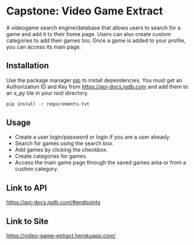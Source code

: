 # Capstone: Video Game Extract 
A videogame search engine/database that allows users to search for a game and add it to their home page. Users can also create custom categories to add their games too. Once a game is added to your profile, you can access its main page.

## Installation

Use the package manager [pip](https://pip.pypa.io/en/stable/) to install dependencies.
You must get an Authorization ID and Key from https://api-docs.igdb.com and add them to an s_py tile in your root directory.

```bash
pip install -r requirements.txt
```

## Usage
* Create a user login/password or login if you are a user already.
* Search for games using the search box.
* Add games by clicking the checkbox.
* Create categories for games. 
* Access the main game page through the saved games area or from a custom category.


## Link to API
https://api-docs.igdb.com/#endpoints

## Link to Site
https://video-game-extract.herokuapp.com/

